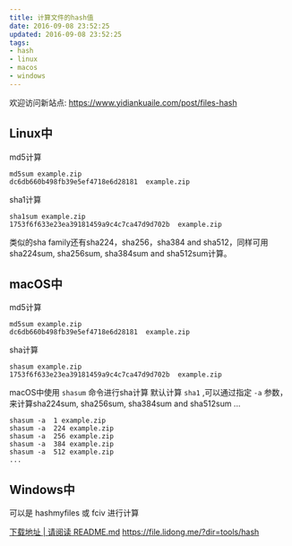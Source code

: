```yaml
---
title: 计算文件的hash值
date: 2016-09-08 23:52:25
updated: 2016-09-08 23:52:25
tags:
- hash
- linux
- macos
- windows
---
```


欢迎访问新站点: <https://www.yidiankuaile.com/post/files-hash>

## Linux中
md5计算

```
md5sum example.zip
dc6db660b498fb39e5ef4718e6d28181  example.zip
```
 <!-- more -->
sha1计算

```
sha1sum example.zip
1753f6f633e23ea39181459a9c4c7ca47d9d702b  example.zip
```

类似的sha family还有sha224，sha256，sha384 and sha512，同样可用sha224sum, sha256sum, sha384sum and sha512sum计算。
## macOS中
md5计算

```
md5sum example.zip
dc6db660b498fb39e5ef4718e6d28181  example.zip
```

sha计算

```
shasum example.zip
1753f6f633e23ea39181459a9c4c7ca47d9d702b  example.zip
```

macOS中使用 `shasum` 命令进行sha计算
默认计算 `sha1` ,可以通过指定 `-a` 参数，来计算sha224sum, sha256sum, sha384sum and sha512sum ...

```
shasum -a  1 example.zip
shasum -a  224 example.zip
shasum -a  256 example.zip
shasum -a  384 example.zip
shasum -a  512 example.zip
...
```

## Windows中
可以是 hashmyfiles 或 fciv 进行计算

[下载地址 | 请阅读 README.md](https://file.lidong.me/?dir=tools/hash)
https://file.lidong.me/?dir=tools/hash


